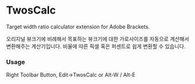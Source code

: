 TwosCalc
=================

Target width ratio calculator extension for Adobe Brackets.

오리지널 뷰크기에 비례해서 목표하는 뷰크기에 대한 가로사이즈를 자동으로 계산해서 변환해주는 계산기입니다.
비율에 따른 픽셀 혹은 퍼센트로 쉽게 변환할 수 있습니다.
   
### Usage
Right Toolbar Button, Edit->TwosCalc or Alt-W / Alt-E
